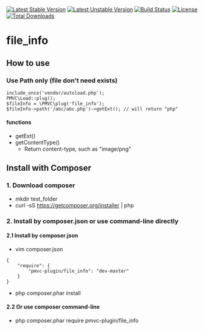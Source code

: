 [![Latest Stable Version](https://poser.pugx.org/pmvc-plugin/file_info/v/stable)](https://packagist.org/packages/pmvc-plugin/file_info) 
[![Latest Unstable Version](https://poser.pugx.org/pmvc-plugin/file_info/v/unstable)](https://packagist.org/packages/pmvc-plugin/file_info) 
[![Build Status](https://travis-ci.org/pmvc-plugin/file_info.svg?branch=master)](https://travis-ci.org/pmvc-plugin/file_info)
[![License](https://poser.pugx.org/pmvc-plugin/file_info/license)](https://packagist.org/packages/pmvc-plugin/file_info)
[![Total Downloads](https://poser.pugx.org/pmvc-plugin/file_info/downloads)](https://packagist.org/packages/pmvc-plugin/file_info) 

file_info
===============

## How to use

### Use Path only (file don't need exists)
```
include_once('vendor/autoload.php');
PMVC\Load::plug();
$fileInfo = \PMVC\plug('file_info');
$fileInfo->path('/abc/abc.php')->getExt(); // will return "php"
```
#### functions
   * getExt()
   * getContentType()
      * Return content-type, such as "image/png" 



## Install with Composer
### 1. Download composer
   * mkdir test_folder
   * curl -sS https://getcomposer.org/installer | php

### 2. Install by composer.json or use command-line directly
#### 2.1 Install by composer.json
   * vim composer.json
```
{
    "require": {
        "pmvc-plugin/file_info": "dev-master"
    }
}
```
   * php composer.phar install

#### 2.2 Or use composer command-line
   * php composer.phar require pmvc-plugin/file_info

